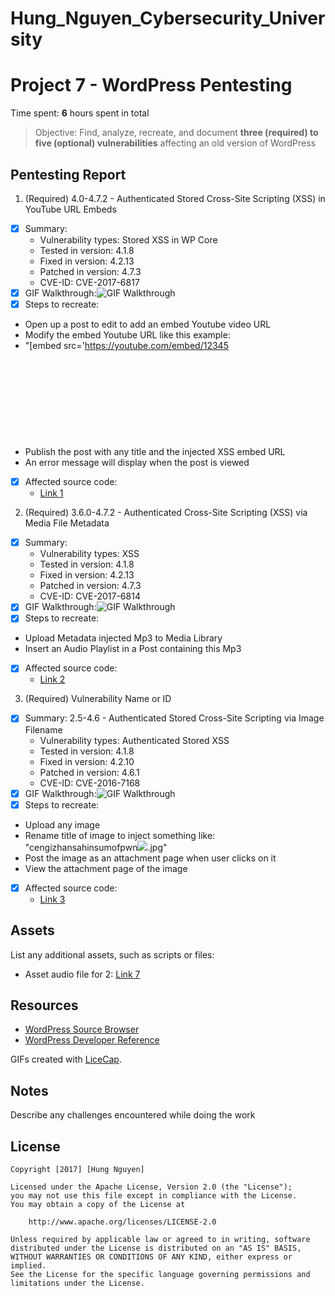 # Hung_Nguyen_Cybersecurity_University

# Project 7 - WordPress Pentesting

Time spent: **6** hours spent in total

> Objective: Find, analyze, recreate, and document **three (required) to five (optional) vulnerabilities** affecting an old version of WordPress

## Pentesting Report


1. (Required) 4.0-4.7.2 - Authenticated Stored Cross-Site Scripting (XSS) in YouTube URL Embeds
  - [x] Summary: 
    - Vulnerability types: Stored XSS in WP Core
    - Tested in version: 4.1.8
    - Fixed in version: 4.2.13
    - Patched in version: 4.7.3
    - CVE-ID: CVE-2017-6817
  - [x] GIF Walkthrough:<img src='http://i.imgur.com/NJzr7hf.gif' title='GIF Walkthrough' width='' alt='GIF Walkthrough' /> 
  - [x] Steps to recreate: 
  - Open up a post to edit to add an embed Youtube video URL
  - Modify the embed Youtube URL like this example:
  - "[embed src='https://youtube.com/embed/12345<svg onload=alert(1)>'][/embed]" 
  - Publish the post with any title and the injected XSS embed URL
  - An error message will display when the post is viewed
  - [x] Affected source code:
    - [Link 1](https://github.com/WordPress/WordPress/commit/419c8d97ce8df7d5004ee0b566bc5e095f0a6ca8)
2. (Required) 3.6.0-4.7.2 - Authenticated Cross-Site Scripting (XSS) via Media File Metadata
  - [x] Summary: 
    - Vulnerability types: XSS
    - Tested in version: 4.1.8
    - Fixed in version: 4.2.13
    - Patched in version: 4.7.3
    - CVE-ID: CVE-2017-6814
  - [x] GIF Walkthrough:<img src='http://i.imgur.com/GKmLBNg.gif' title='GIF Walkthrough' width='' alt='GIF Walkthrough' /> 
  - [x] Steps to recreate: 
  - Upload Metadata injected Mp3 to Media Library 
  - Insert an Audio Playlist in a Post containing this Mp3
  - [x] Affected source code:
    - [Link 2](https://github.com/WordPress/WordPress/commit/28f838ca3ee205b6f39cd2bf23eb4e5f52796bd7)
3. (Required) Vulnerability Name or ID
  - [x] Summary: 2.5-4.6 - Authenticated Stored Cross-Site Scripting via Image Filename
    - Vulnerability types: Authenticated Stored XSS
    - Tested in version: 4.1.8
    - Fixed in version: 4.2.10
    - Patched in version: 4.6.1
    - CVE-ID: CVE-2016-7168
  - [x] GIF Walkthrough:<img src='http://i.imgur.com/aKl6jQH.gif' title='GIF Walkthrough' width='' alt='GIF Walkthrough' /> 
  - [x] Steps to recreate: 
  - Upload any image
  - Rename title of image to inject something like: "cengizhansahinsumofpwn<img src=a onerror=alert(document.cookie)>.jpg"
  - Post the image as an attachment page when user clicks on it
  - View the attachment page of the image
  - [x] Affected source code:
    - [Link 3](https://github.com/WordPress/WordPress/commit/c9e60dab176635d4bfaaf431c0ea891e4726d6e0)
    
## Assets

List any additional assets, such as scripts or files:
  - Asset audio file for 2: [Link 7](https://www.securify.nl/advisory/SFY20160742/xss.mp3)

## Resources

- [WordPress Source Browser](https://core.trac.wordpress.org/browser/)
- [WordPress Developer Reference](https://developer.wordpress.org/reference/)

GIFs created with [LiceCap](http://www.cockos.com/licecap/).

## Notes

Describe any challenges encountered while doing the work

## License

    Copyright [2017] [Hung Nguyen]

    Licensed under the Apache License, Version 2.0 (the "License");
    you may not use this file except in compliance with the License.
    You may obtain a copy of the License at

        http://www.apache.org/licenses/LICENSE-2.0

    Unless required by applicable law or agreed to in writing, software
    distributed under the License is distributed on an "AS IS" BASIS,
    WITHOUT WARRANTIES OR CONDITIONS OF ANY KIND, either express or implied.
    See the License for the specific language governing permissions and
    limitations under the License.
